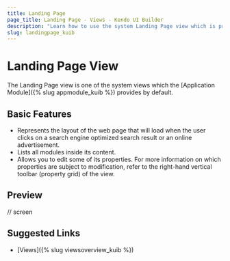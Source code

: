 ```yaml
---
title: Landing Page
page_title: Landing Page - Views - Kendo UI Builder
description: "Learn how to use the system Landing Page view which is provided by the Kendo UI Builder tool for creating and managing Angular and AngularJS-based web applications."
slug: landingpage_kuib
---
```


# Landing Page View

The Landing Page view is one of the system views which the [Application Module]({% slug appmodule_kuib %}) provides by default.

## Basic Features

* Represents the layout of the web page that will load when the user clicks on a search engine optimized search result or an online advertisement.
* Lists all modules inside its content.  
* Allows you to edit some of its properties. For more information on which properties are subject to modification, refer to the right-hand vertical toolbar (property grid) of the view.

## Preview

// screen

## Suggested Links

* [Views]({% slug viewsoverview_kuib %})
